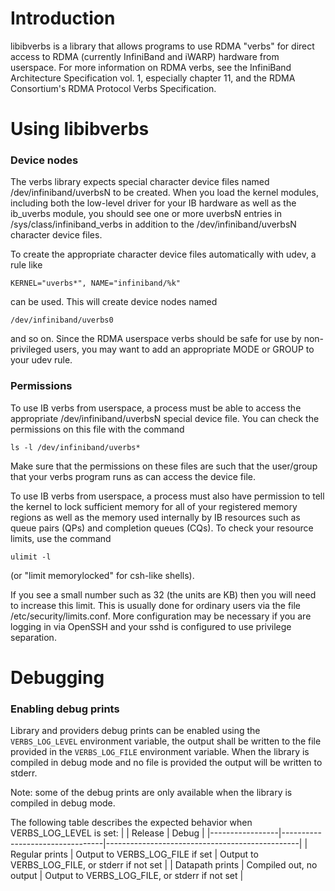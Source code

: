 # Introduction

libibverbs is a library that allows programs to use RDMA "verbs" for
direct access to RDMA (currently InfiniBand and iWARP) hardware from
userspace.  For more information on RDMA verbs, see the InfiniBand
Architecture Specification vol. 1, especially chapter 11, and the RDMA
Consortium's RDMA Protocol Verbs Specification.

# Using libibverbs

### Device nodes

The verbs library expects special character device files named
/dev/infiniband/uverbsN to be created.  When you load the kernel
modules, including both the low-level driver for your IB hardware as
well as the ib_uverbs module, you should see one or more uverbsN
entries in /sys/class/infiniband_verbs in addition to the
/dev/infiniband/uverbsN character device files.

To create the appropriate character device files automatically with
udev, a rule like

    KERNEL="uverbs*", NAME="infiniband/%k"

can be used.  This will create device nodes named

    /dev/infiniband/uverbs0

and so on.  Since the RDMA userspace verbs should be safe for use by
non-privileged users, you may want to add an appropriate MODE or GROUP
to your udev rule.

### Permissions

To use IB verbs from userspace, a process must be able to access the
appropriate /dev/infiniband/uverbsN special device file.  You can
check the permissions on this file with the command

	ls -l /dev/infiniband/uverbs*

Make sure that the permissions on these files are such that the
user/group that your verbs program runs as can access the device file.

To use IB verbs from userspace, a process must also have permission to
tell the kernel to lock sufficient memory for all of your registered
memory regions as well as the memory used internally by IB resources
such as queue pairs (QPs) and completion queues (CQs).  To check your
resource limits, use the command

	ulimit -l

(or "limit memorylocked" for csh-like shells).

If you see a small number such as 32 (the units are KB) then you will
need to increase this limit.  This is usually done for ordinary users
via the file /etc/security/limits.conf.  More configuration may be
necessary if you are logging in via OpenSSH and your sshd is
configured to use privilege separation.

# Debugging

### Enabling debug prints

Library and providers debug prints can be enabled using the `VERBS_LOG_LEVEL`
environment variable, the output shall be written to the file provided in the
`VERBS_LOG_FILE` environment variable. When the library is compiled in debug
mode and no file is provided the output will be written to stderr.

Note: some of the debug prints are only available when the library is compiled
in debug mode.

The following table describes the expected behavior when VERBS_LOG_LEVEL is set:
|                 | Release                         | Debug                                          |
|-----------------|---------------------------------|------------------------------------------------|
| Regular prints  | Output to VERBS_LOG_FILE if set | Output to VERBS_LOG_FILE, or stderr if not set |
| Datapath prints | Compiled out, no output         | Output to VERBS_LOG_FILE, or stderr if not set |
